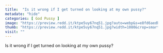 ```yaml
---
title:  "Is it wrong if I get turned on looking at my own pussy?"
metadate: "hide"
categories: [ God Pussy ]
image: "https://preview.redd.it/ktpe5uy67nq51.jpg?auto=webp&s=e8fd6aedb1872411a76c5fa6b499906805911aec"
thumb: "https://preview.redd.it/ktpe5uy67nq51.jpg?width=1080&crop=smart&auto=webp&s=b69a344e603de8206acf7afbb053c0063cc48f45"
visit: ""
---
```

Is it wrong if I get turned on looking at my own pussy?
